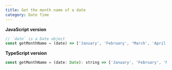 ```yaml
---
title: Get the month name of a date
category: Date Time
---
```


**JavaScript version**

```js
// `date` is a Date object
const getMonthName = (date) => ['January', 'February', 'March', 'April', 'May', 'June', 'July', 'August', 'September', 'October', ' November', 'December'][date.getMonth()];
```

**TypeScript version**

```js
const getMonthName = (date: Date): string => ['January', 'February', 'March', 'April', 'May', 'June', 'July', 'August', 'September', 'October', ' November', 'December'][date.getMonth()];
```
